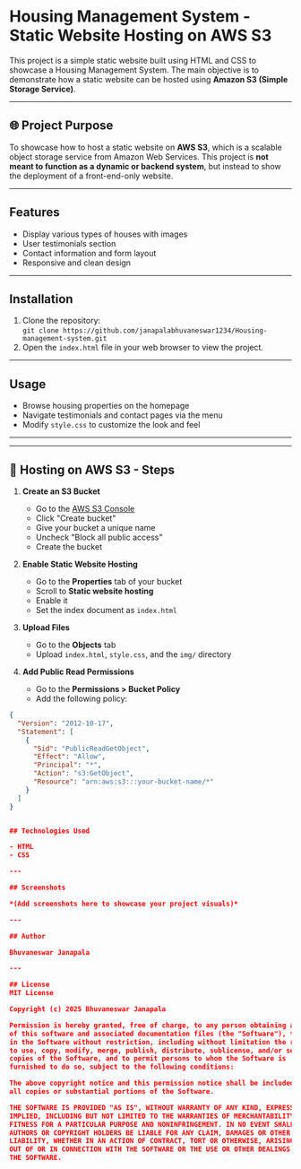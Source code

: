 # Housing Management System - Static Website Hosting on AWS S3

This project is a simple static website built using HTML and CSS to showcase a Housing Management System. The main objective is to demonstrate how a static website can be hosted using **Amazon S3 (Simple Storage Service)**.

---

## 🌐 Project Purpose

To showcase how to host a static website on **AWS S3**, which is a scalable object storage service from Amazon Web Services. This project is **not meant to function as a dynamic or backend system**, but instead to show the deployment of a front-end-only website.

---
## Features

- Display various types of houses with images
- User testimonials section
- Contact information and form layout
- Responsive and clean design

---

## Installation

1. Clone the repository:  
   `git clone https://github.com/janapalabhuvaneswar1234/Housing-management-system.git`  
2. Open the `index.html` file in your web browser to view the project.

---

## Usage

- Browse housing properties on the homepage  
- Navigate testimonials and contact pages via the menu  
- Modify `style.css` to customize the look and feel

---

---

## 🚀 Hosting on AWS S3 - Steps

1. **Create an S3 Bucket**
   - Go to the [AWS S3 Console](https://s3.console.aws.amazon.com/s3/)
   - Click "Create bucket"
   - Give your bucket a unique name
   - Uncheck "Block all public access"
   - Create the bucket

2. **Enable Static Website Hosting**
   - Go to the **Properties** tab of your bucket
   - Scroll to **Static website hosting**
   - Enable it
   - Set the index document as `index.html`

3. **Upload Files**
   - Go to the **Objects** tab
   - Upload `index.html`, `style.css`, and the `img/` directory

4. **Add Public Read Permissions**
   - Go to the **Permissions > Bucket Policy**
   - Add the following policy:

```json
{
  "Version": "2012-10-17",
  "Statement": [
    {
      "Sid": "PublicReadGetObject",
      "Effect": "Allow",
      "Principal": "*",
      "Action": "s3:GetObject",
      "Resource": "arn:aws:s3:::your-bucket-name/*"
    }
  ]
}


## Technologies Used

- HTML  
- CSS  

---

## Screenshots

*(Add screenshots here to showcase your project visuals)*

---

## Author

Bhuvaneswar Janapala

---

## License
MIT License

Copyright (c) 2025 Bhuvaneswar Janapala

Permission is hereby granted, free of charge, to any person obtaining a copy
of this software and associated documentation files (the "Software"), to deal
in the Software without restriction, including without limitation the rights
to use, copy, modify, merge, publish, distribute, sublicense, and/or sell
copies of the Software, and to permit persons to whom the Software is
furnished to do so, subject to the following conditions:

The above copyright notice and this permission notice shall be included in
all copies or substantial portions of the Software.

THE SOFTWARE IS PROVIDED "AS IS", WITHOUT WARRANTY OF ANY KIND, EXPRESS OR
IMPLIED, INCLUDING BUT NOT LIMITED TO THE WARRANTIES OF MERCHANTABILITY,
FITNESS FOR A PARTICULAR PURPOSE AND NONINFRINGEMENT. IN NO EVENT SHALL THE
AUTHORS OR COPYRIGHT HOLDERS BE LIABLE FOR ANY CLAIM, DAMAGES OR OTHER
LIABILITY, WHETHER IN AN ACTION OF CONTRACT, TORT OR OTHERWISE, ARISING FROM,
OUT OF OR IN CONNECTION WITH THE SOFTWARE OR THE USE OR OTHER DEALINGS IN
THE SOFTWARE.

